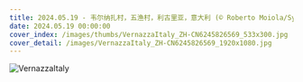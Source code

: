 ```yaml
---
title: 2024.05.19 - 韦尔纳扎村，五渔村，利古里亚，意大利 (© Roberto Moiola/Sysaworld/Getty Images)
date: 2024.05.19 00:00:00
cover_index: /images/thumbs/VernazzaItaly_ZH-CN6245826569_533x300.jpg
cover_detail: /images/VernazzaItaly_ZH-CN6245826569_1920x1080.jpg
---
```


![VernazzaItaly](/images/VernazzaItaly_ZH-CN6245826569_1920x1080.jpg)
